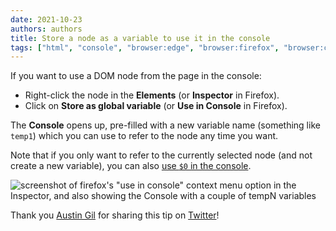 ```yaml
---
date: 2021-10-23
authors: authors
title: Store a node as a variable to use it in the console
tags: ["html", "console", "browser:edge", "browser:firefox", "browser:chrome", "browser:safari"]
---
```

If you want to use a DOM node from the page in the console:

* Right-click the node in the **Elements** (or **Inspector** in Firefox).
* Click on **Store as global variable** (or **Use in Console** in Firefox).

The **Console** opens up, pre-filled with a new variable name (something like `temp1`) which you can use to refer to the node any time you want.

Note that if you only want to refer to the currently selected node (and not create a new variable), you can also [use `$0` in the console](/tips/en/get-current-element-in-console).

![screenshot of firefox's "use in console" context menu option in the Inspector, and also showing the Console with a couple of tempN variables](/assets/img/store-node-as-variable.png)

Thank you [Austin Gil](https://austingil.com/) for sharing this tip on [Twitter](https://twitter.com/Stegosource/status/1451294683024355328)!
